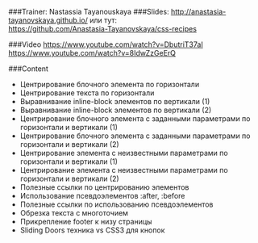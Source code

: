 ###Trainer: Nastassia Tayanouskaya
###Slides:
http://anastasia-tayanovskaya.github.io/
или тут:  
https://github.com/Anastasia-Tayanovskaya/css-recipes

###Video
https://www.youtube.com/watch?v=DbutriT37aI
https://www.youtube.com/watch?v=8IdwZzGeErQ

###Content

  - Центрирование блочного элемента по горизонтали
  - Центрирование текста по горизонтали
  - Выравнивание inline-block элементов по вертикали (1) 
  - Выравнивание inline-block элементов по вертикали (2) 
  - Центрирование блочного элемента с заданными параметрами по горизонтали и вертикали (1)
  - Центрирование блочного элемента с заданными параметрами по горизонтали и вертикали (2) 
  - Центрирование элемента с неизвестными параметрами по горизонтали и вертикали (1)
  - Центрирование элемента с неизвестными параметрами по горизонтали и вертикали (2)
  - Полезные ссылки по центрированию элементов
  - Использование псевдоэлементов :after, :before
  - Полезные ссылки по использованию псевдоэлементов
  - Обрезка текста с многоточием
  - Прикрепление footer к низу страницы
  - Sliding Doors техника vs CSS3 для кнопок
